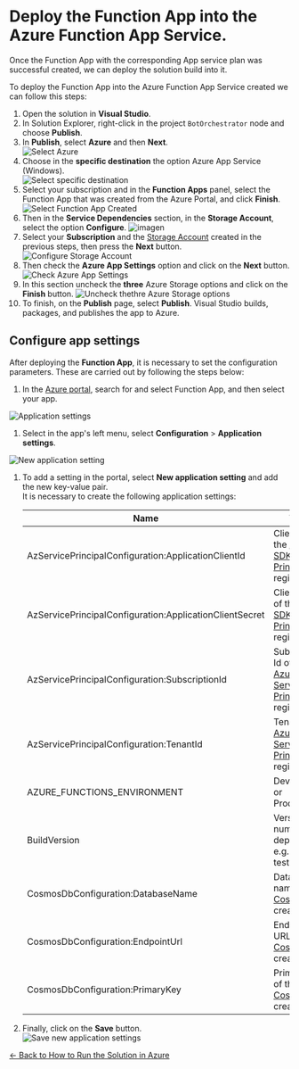 # Deploy the Function App into the Azure Function App Service.

Once the Function App with the corresponding App service plan was successful created, we can deploy the solution build into it. 

To deploy the Function App into the Azure Function App Service created we can follow this steps:
1. Open the solution in **Visual Studio**.
1. In Solution Explorer, right-click in the project `BotOrchestrator` node and choose **Publish**.
1. In **Publish**, select **Azure** and then **Next**.  
![Select Azure](./images/deploy_function_app_select_azure.png)
1. Choose in the **specific destination** the option Azure App Service (Windows).  
![Select specific destination](./images/deploy_function_app_select_specific_destination.png)
1. Select your subscription and in the **Function Apps** panel, select the Function App that was created from the Azure Portal, and click **Finish**.  
![Select Function App Created](./images/deploy_function_app_select_function_app_created.png)
1. Then in the **Service Dependencies** section, in the **Storage Account**, select the option **Configure**.
![imagen](images/deploy_function_app_sa_config.png)
1. Select your **Subscription** and the [Storage Account](storage_account.md) created in the previous steps, then press the **Next** button.
![Configure Storage Account](images/deploy_function_app_sa_select.png)
1. Then check the **Azure App Settings** option and click on the **Next** button.
![Check Azure App Settings](images/deploy_function_app_sa_check.png)
1. In this section uncheck the **three** Azure Storage options and click on the **Finish** button.
![Uncheck thethre Azure Storage options](images/deploy_function_app_sa_uncheck.png)
1. To finish, on the **Publish** page, select **Publish**. Visual Studio builds, packages, and publishes the app to Azure.

## Configure app settings
After deploying the **Function App**, it is necessary to set the configuration parameters. These are carried out by following the steps below:

1. In the [Azure portal](http://portal.azure.com/), search for and select Function App, and then select your app.  

![Application settings](./images/function_app_search.png)
1. Select in the app's left menu, select **Configuration** > **Application settings**.  

![New application setting](./images/function_app_configuration_application_settings.png)
1. To add a setting in the portal, select **New application setting** and add the new key-value pair.  
It is necessary to create the following application settings:

    | Name                                                        | Value                                                                   |
    |-------------------------------------------------------------|-------------------------------------------------------------------------|
    | AzServicePrincipalConfiguration:ApplicationClientId         | Client Id of the [Azure SDK Service Principal](azure_sdk_service_principal.md) app registration.              |
    | AzServicePrincipalConfiguration:ApplicationClientSecret     | Client secret of the [Azure SDK Service Principal](azure_sdk_service_principal.md) app registration.          |
    | AzServicePrincipalConfiguration:SubscriptionId              | Subscription Id of the [Azure SDK Service Principal](azure_sdk_service_principal.md) app registration.        |
    | AzServicePrincipalConfiguration:TenantId                    | Tenant Id of [Azure SDK Service Principal](azure_sdk_service_principal.md) app registration.                  |
    | AZURE_FUNCTIONS_ENVIRONMENT                                 | Development or Production                                               |
    | BuildVersion                                                | Version number deployed e.g. 0.0.0-test                                 |
    | CosmosDbConfiguration:DatabaseName                          | Database name of the [Cosmos DB](cosmos_db.md) created.                           |
    | CosmosDbConfiguration:EndpointUrl                           | Endpoint URL of the [Cosmos DB](cosmos_db.md) created.                            |
    | CosmosDbConfiguration:PrimaryKey                            | Primary key of the [Cosmos DB](cosmos_db.md) created.                             |

1. Finally, click on the **Save** button.  
![Save new application settings](./images/function_app_save_new_application_settings.png)

[← Back to How to Run the Solution in Azure](README.md#how-to-run-the-solution-in-azure)